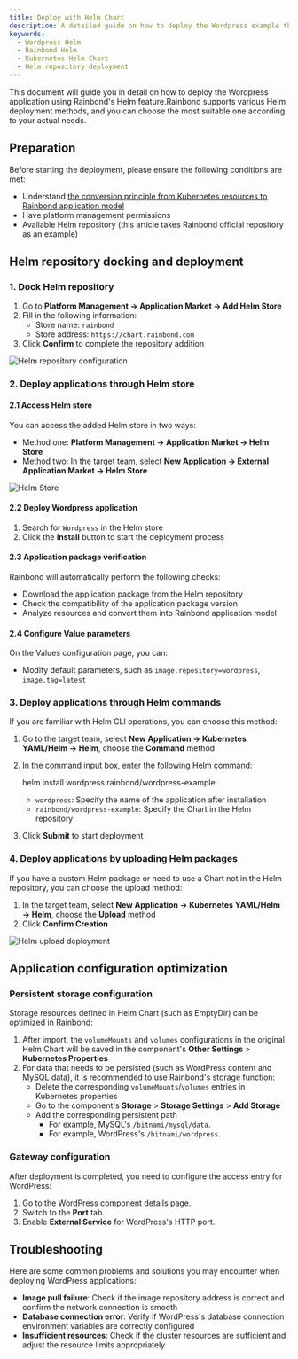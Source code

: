 ```yaml
---
title: Deploy with Helm Chart
description: A detailed guide on how to deploy the Wordpress example through Helm repository, covering the complete process of using different Helm deployment methods on the Rainbond platform
keywords:
  - Wordpress Helm
  - Rainbond Helm
  - Kubernetes Helm Chart
  - Helm repository deployment
---
```


This document will guide you in detail on how to deploy the Wordpress application using Rainbond's Helm feature.Rainbond supports various Helm deployment methods, and you can choose the most suitable one according to your actual needs.

## Preparation

Before starting the deployment, please ensure the following conditions are met:

- Understand [the conversion principle from Kubernetes resources to Rainbond application model](./yaml-convert-ram.md)
- Have platform management permissions
- Available Helm repository (this article takes Rainbond official repository as an example)

## Helm repository docking and deployment

### 1. Dock Helm repository

1. Go to **Platform Management → Application Market → Add Helm Store**
2. Fill in the following information:
   - Store name: `rainbond`
   - Store address: `https://chart.rainbond.com`
3. Click **Confirm** to complete the repository addition

![Helm repository configuration](/docs/how-to-guides/deploy-using-yaml-helm/helm-repo.png)

### 2. Deploy applications through Helm store

#### 2.1 Access Helm store

You can access the added Helm store in two ways:

- Method one: **Platform Management → Application Market → Helm Store**
- Method two: In the target team, select **New Application → External Application Market → Helm Store**

![Helm Store](/docs/how-to-guides/deploy-using-yaml-helm/deploy-helmchart.png)

#### 2.2 Deploy Wordpress application

1. Search for `Wordpress` in the Helm store
2. Click the **Install** button to start the deployment process

#### 2.3 Application package verification

Rainbond will automatically perform the following checks:

- Download the application package from the Helm repository
- Check the compatibility of the application package version
- Analyze resources and convert them into Rainbond application model

#### 2.4 Configure Value parameters

On the Values configuration page, you can:

- Modify default parameters, such as `image.repository=wordpress`, `image.tag=latest`

### 3. Deploy applications through Helm commands

If you are familiar with Helm CLI operations, you can choose this method:

1. Go to the target team, select **New Application → Kubernetes YAML/Helm → Helm**, choose the **Command** method
2. In the command input box, enter the following Helm command:

      helm install wordpress rainbond/wordpress-example
   - `wordpress`: Specify the name of the application after installation
   - `rainbond/wordpress-example`: Specify the Chart in the Helm repository
3. Click **Submit** to start deployment

<!-- ![Helm 命令部署](/docs/how-to-guides/deploy-using-yaml-helm/deploy-helm-command.png) -->

### 4. Deploy applications by uploading Helm packages

If you have a custom Helm package or need to use a Chart not in the Helm repository, you can choose the upload method:

1. In the target team, select **New Application → Kubernetes YAML/Helm → Helm**, choose the **Upload** method
2. Click **Confirm Creation**

![Helm upload deployment](/docs/how-to-guides/deploy-using-yaml-helm/upload-chart.png)

## Application configuration optimization

### Persistent storage configuration

Storage resources defined in Helm Chart (such as EmptyDir) can be optimized in Rainbond:

1. After import, the `volumeMounts` and `volumes` configurations in the original Helm Chart will be saved in the component's **Other Settings** > **Kubernetes Properties**
2. For data that needs to be persisted (such as WordPress content and MySQL data), it is recommended to use Rainbond's storage function:
   - Delete the corresponding `volumeMounts`/`volumes` entries in Kubernetes properties
   - Go to the component's **Storage** > **Storage Settings** > **Add Storage**
   - Add the corresponding persistent path
      - For example, MySQL's `/bitnami/mysql/data`.
      - For example, WordPress's `/bitnami/wordpress`.

### Gateway configuration

After deployment is completed, you need to configure the access entry for WordPress:

1. Go to the WordPress component details page.
2. Switch to the **Port** tab.
3. Enable **External Service** for WordPress's HTTP port.

## Troubleshooting

Here are some common problems and solutions you may encounter when deploying WordPress applications:

- **Image pull failure**: Check if the image repository address is correct and confirm the network connection is smooth
- **Database connection error**: Verify if WordPress's database connection environment variables are correctly configured
- **Insufficient resources**: Check if the cluster resources are sufficient and adjust the resource limits appropriately

